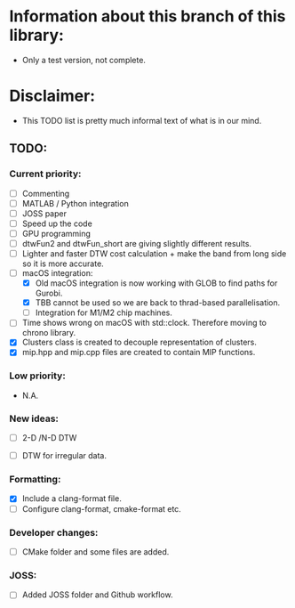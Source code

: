 # Information about this branch of this library: 
- Only a test version, not complete. 

# Disclaimer: 
- This TODO list is pretty much informal text of what is in our mind. 

## TODO: 

### Current priority: 

- [ ] Commenting
- [ ] MATLAB / Python integration
- [ ] JOSS paper  
- [ ] Speed up the code
- [ ] GPU programming 
- [ ] dtwFun2 and dtwFun_short are giving slightly different results. 
- [ ] Lighter and faster DTW cost calculation + make the band from long side so it is more accurate. 
- [ ] macOS integration:
  - [x] Old macOS integration is now working with GLOB to find paths for Gurobi. 
  - [x] TBB cannot be used so we are back to thrad-based parallelisation. 
  - [ ] Integration for M1/M2 chip machines.  
- [ ] Time shows wrong on macOS with std::clock. Therefore moving to chrono library.
- [x] Clusters class is created to decouple representation of clusters. 
- [x] mip.hpp and mip.cpp files are created to contain MIP functions.

### Low priority: 

- N.A.


### New ideas:
- [ ] 2-D /N-D DTW
- [ ] DTW for irregular data. 


### Formatting: 
- [x] Include a clang-format file. 
- [ ] Configure clang-format, cmake-format etc. 

### Developer changes: 

- [ ] CMake folder and some files are added. 

### JOSS: 
- [ ] Added JOSS folder and Github workflow. 

